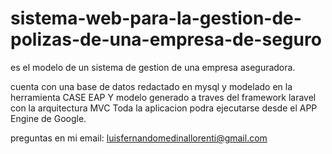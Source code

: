 # sistema-web-para-la-gestion-de-polizas-de-una-empresa-de-seguro
es el modelo de un sistema de gestion de una empresa aseguradora.

cuenta con una base de datos redactado en mysql y modelado en la herramienta CASE EAP
Y modelo generado a traves del framework laravel con la arquitectura MVC
Toda la aplicacion podra ejecutarse desde el APP Engine de Google.

preguntas en mi email: luisfernandomedinallorenti@gmail.com
